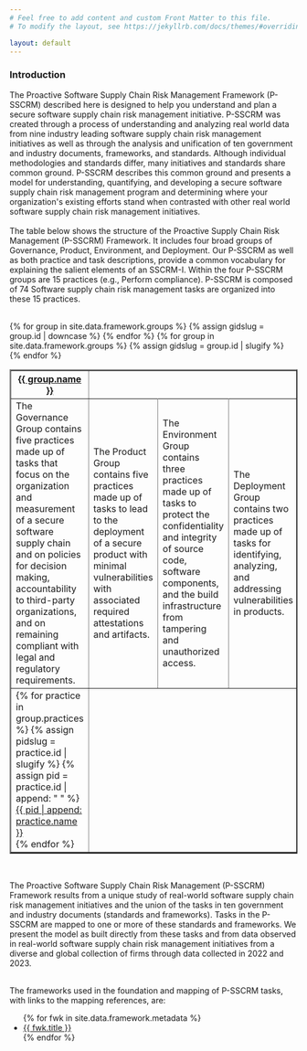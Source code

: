 ```yaml
---
# Feel free to add content and custom Front Matter to this file.
# To modify the layout, see https://jekyllrb.com/docs/themes/#overriding-theme-defaults

layout: default
---
```

### Introduction
The Proactive Software Supply Chain Risk Management Framework (P-SSCRM) described here is designed to help you understand and plan a secure software supply chain risk management initiative. P-SSCRM was created through a process of understanding and analyzing real world data from nine industry leading software supply chain risk management initiatives as well as through the analysis and unification of ten government and industry documents, frameworks, and standards. Although individual methodologies and standards differ, many initiatives and standards share common ground. P-SSCRM describes this common ground and presents a model for understanding, quantifying, and developing a secure software supply chain risk management program and determining where your organization's existing efforts stand when contrasted with other real world software supply chain risk management initiatives.
<br>
<br>
The table below shows the structure of the Proactive Supply Chain Risk Management (P-SSCRM)
Framework. It includes four broad groups of Governance, Product, Environment, and Deployment.
Our P-SSCRM as well as both practice and task descriptions, provide a common vocabulary for
explaining the salient elements of an SSCRM-I. Within the four P-SSCRM groups are 15 practices
(e.g., Perform compliance). P-SSCRM is composed of 74
Software supply chain risk management tasks are organized into these 15 practices.
<br>
<br>
<table border="2px">
    {% for group in site.data.framework.groups %}
        {% assign gidslug = group.id | downcase %}
            <th>
                <a href="{{ '/framework/groups/' | append: gidslug | relative_url }}">{{ group.name }}</a>
            </th>
     {% endfor %}
    <tr>
    <!-- TO DO: The blurbs really ought to be in the metadata and pulled like the group names are above -->
    <td>The Governance Group contains five practices made up of tasks that focus on the organization and measurement of a secure software supply chain and on policies for decision making, accountability to third-party organizations, and on remaining compliant with legal and regulatory requirements.</td>
    <td>The Product Group contains five practices made up of tasks to lead to the deployment of a secure product with minimal vulnerabilities with associated required attestations and artifacts.</td>
    <td>The Environment Group contains three practices made up of tasks to protect the confidentiality and integrity of source code, software components, and the build infrastructure from tampering and unauthorized access.</td>
    <td>The Deployment Group contains two practices made up of tasks for identifying, analyzing, and addressing vulnerabilities in products.</td>
    </tr>
    <tr>
    {% for group in site.data.framework.groups %}
        {% assign gidslug = group.id | slugify %}
            <td>
                {% for practice in group.practices %}
                    {% assign pidslug = practice.id | slugify %}
                    {% assign pid = practice.id | append: " " %}
                        <a href="{{ '/framework/practices/' | append: pidslug | relative_url }}">{{ pid | append: practice.name }}</a>
                        <br>
                {% endfor %}
            </td>
     {% endfor %}
     </tr>
</table>
<br>
<p>
The Proactive Software Supply Chain Risk Management (P-SSCRM) Framework results from a
unique study of real-world software supply chain risk management initiatives and the union of the
tasks in ten government and industry documents (standards and frameworks). Tasks in the P-SSCRM
are mapped to one or more of these standards and frameworks. We present the model as built
directly from these tasks and from data observed in real-world software supply chain risk
management initiatives from a diverse and global collection of firms through data collected in 2022
and 2023.
<br>
<br>
<p>
The frameworks used in the foundation and mapping of P-SSCRM tasks, with links to the mapping
references, are:
<br>
<ul>
    {% for fwk in site.data.framework.metadata %}
        <li>
            <a href="{{ fwk.link }}">{{ fwk.title }}</a>
        </li>
    {% endfor %}
</ul>
<p>

